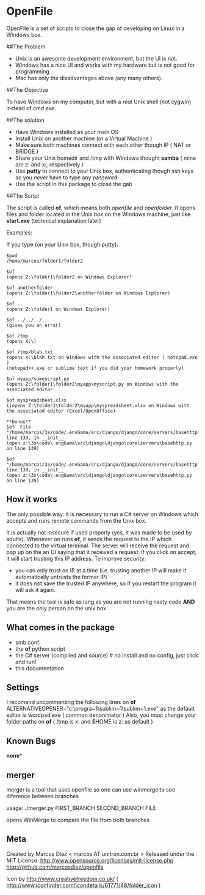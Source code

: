  OpenFile
===========
OpenFile is a set of scripts to close the gap of developing on Linux in a Windows box.

##The Problem

- Unix is an awesome development environment, but the UI is not.
- Windows has a nice UI and works with my hardware but is not good for programming.
- Mac has only the disadvantages above (any many others).

##The Objective


To have Windows on my computer, but with a *real* Unix shell (not cygwin) instead of *cmd.exe*.

##The solution


* Have Windows installed as your main OS
* Install Unix on another machine (or a Virtual Machine )
* Make sure both machines connect with each other though IP ( NAT or BRIDGE )
* Share your Unix homedir and /tmp with Windows thought **samba** ( mine are z: and x:, respectively )
* Use **putty** to connect to your Unix box, authenticating though ssh keys so you *never* have to type any password
* Use the script in this package to close the gab

##The Script


The script is called **of**, which means both *openfile* and *openfolder*. It opens files and folder located in the Unix box on the Windows machine, just like **start.exe** (technical explanation later)


Examples:

If you type (on your Unix box, though putty):

    $pwd
    /home/marcos/folder1/folder2

    $of
    (opens Z:\folder1\folder2 on Windows Explorer)

    $of anotherfolder
    (opens Z:\folder1\folder2\anotherfolder on Windows Explorer)

    $of ..
    (opens Z:\folder1 on Windows Explorer)

    $of ../../../..
    (gives you an error)

    $of /tmp
    (opens X:\)

    $of /tmp/blah.txt
    (opens X:\blah.txt on Windows with the associated editor ( notepad.exe )
    (notepad++.exe or sublime text if you did your homework properly)

    $of myapp/somescript.py
    (opens Z:\folder1\folder2\myapp\myscript.py on Windows with the associated editor

    $of myspreadsheet.xlsx
    ((opens Z:\folder1\folder2\myapp\myspreadsheet.xlsx on Windows with the associated editor (Excel/OpenOffice)

    **bonus**
    $of  File "/home/marcos/3s/code/.envGama/src/django/django/core/servers/basehttp.py", line 139, in __init__
    (open z:\3s\code\.engGama\src\django\django\core\servers\basehttp.py on line 139)

    $of  "/home/marcos/3s/code/.envGama/src/django/django/core/servers/basehttp.py", line 139, in __init__
    (open z:\3s\code\.engGama\src\django\django\core\servers\basehttp.py on line 139)


## How it works

The only possible way: it is necessary to run a C# server on Windows which accepts and runs remote commands from the Unix box.

It is actually not insecure if used properly (yes, it was made to be used by adults). Whenever on runs **of**, it sends the request to the IP which connected to the virtual terminal. The server will receive the request and pop up on the an UI saying that it received a request. If you click on accept, it will start trusting this IP address.
To improve security:

* you can only trust on IP at a time (i.e. trusting another IP will make it automatically untrusts the former IP)
* it does not save the trusted IP anywhere, so if you restart the program it will ask it again.


That means the tool is safe as long as you are not running nasty code **AND** you are the only person on the unix box.


## What comes in the package

* smb.conf
* the **of** python script
* the C# server (compiled and source) # no install and no config, just click and run!
* this documentation

## Settings

I recomend uncommenting the following lines on **of**
  ALTERNATIVEOPENER="c:\progra~1\sublim~1\sublim~1.exe"
as the default editor is wordpad.exe ( common denonimator )
Also, you must change your folder paths on **of** ( /tmp is x: and $HOME is z: as default )

## Known Bugs

**none*** 

## merger

merger is a tool that uses openfile so one can use winmerge to see diference between branches


usage: ./merger.py FIRST_BRANCH SECOND_BRANCH FILE

opens WinMerge to compare the file from both branches


## Meta
Created by Marcos Diez < marcos AT unitron.com.br >
Released under the MIT License: http://www.opensource.org/licenses/mit-license.php
http://github.com/marcosdiez/openfile


Icon by http://www.creativefreedom.co.uk/ ( http://www.iconfinder.com/icondetails/61771/48/folder_icon )

